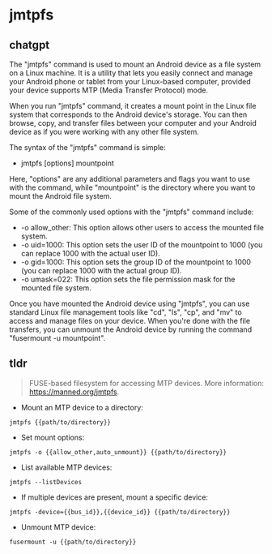 # jmtpfs 
## chatgpt 
The "jmtpfs" command is used to mount an Android device as a file system on a Linux machine. It is a utility that lets you easily connect and manage your Android phone or tablet from your Linux-based computer, provided your device supports MTP (Media Transfer Protocol) mode.

When you run "jmtpfs" command, it creates a mount point in the Linux file system that corresponds to the Android device's storage. You can then browse, copy, and transfer files between your computer and your Android device as if you were working with any other file system.

The syntax of the "jmtpfs" command is simple: 
- jmtpfs [options] mountpoint

Here, "options" are any additional parameters and flags you want to use with the command, while "mountpoint" is the directory where you want to mount the Android file system.

Some of the commonly used options with the "jmtpfs" command include: 
- -o allow_other: This option allows other users to access the mounted file system.
- -o uid=1000: This option sets the user ID of the mountpoint to 1000 (you can replace 1000 with the actual user ID).
- -o gid=1000: This option sets the group ID of the mountpoint to 1000 (you can replace 1000 with the actual group ID).
- -o umask=022: This option sets the file permission mask for the mounted file system.

Once you have mounted the Android device using "jmtpfs", you can use standard Linux file management tools like "cd", "ls", "cp", and "mv" to access and manage files on your device. When you're done with the file transfers, you can unmount the Android device by running the command "fusermount -u mountpoint". 

## tldr 
 
> FUSE-based filesystem for accessing MTP devices.
> More information: <https://manned.org/jmtpfs>.

- Mount an MTP device to a directory:

`jmtpfs {{path/to/directory}}`

- Set mount options:

`jmtpfs -o {{allow_other,auto_unmount}} {{path/to/directory}}`

- List available MTP devices:

`jmtpfs --listDevices`

- If multiple devices are present, mount a specific device:

`jmtpfs -device={{bus_id}},{{device_id}} {{path/to/directory}}`

- Unmount MTP device:

`fusermount -u {{path/to/directory}}`
